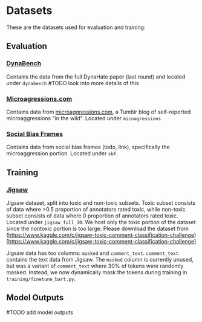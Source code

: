 # Datasets

These are the datasets used for evaluation and training:

## Evaluation
### <ins> DynaBench </ins>

Contains the data from the full DynaHate paper (last round) and located under `dynabench` #TODO look into more details of this

### <ins> Microagressions.com</ins>

Contains data from [microaggressions.com](microaggressions.com), a Tumblr blog of self-reported microaggressions "in the wild". Located under `micoagressions`

### <ins> Social Bias Frames </ins>

Contains data from social bias frames (todo, link), specifically the microaggression portion. Located under `sbf`.

## Training

### <ins>Jigsaw</ins>

Jigsaw dataset, split into toxic and non-toxic subsets. Toxic subset consists of data where >0.5 proportion of annotators rated toxic, while non-toxic subset consists of data where 0 proportion of annotators rated toxic. Located under `jigsaw_full_30`. We host only the toxic portion of the dataset since the nontoxic portion is too large. Please download the dataset from (https://www.kaggle.com/c/jigsaw-toxic-comment-classification-challenge)[https://www.kaggle.com/c/jigsaw-toxic-comment-classification-challenge]

Jigsaw data has too columns: `masked` and `comment_text`. `comment_text` contains the text data from Jigsaw. The `masked` column is currently unused, but was a variant of `comment_text` where 30% of tokens were randomly masked. Instead, we now dynamically mask the tokens during training in `training/finetune_bart.py`.

## Model Outputs

#TODO add model outputs
